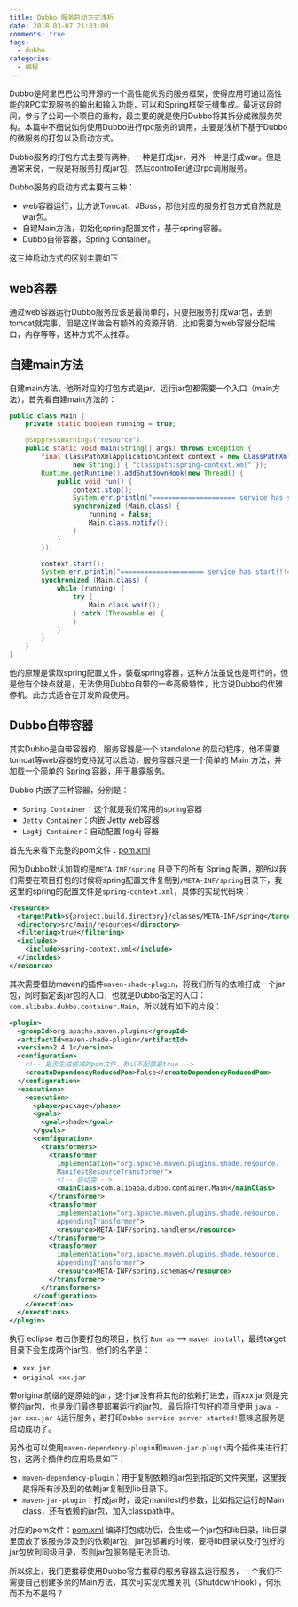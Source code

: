 ```yaml
---
title: Dubbo 服务启动方式浅析
date: 2018-03-07 21:33:09
comments: true
tags:
  - dubbo
categories:
  - 编程
---
```


Dubbo是阿里巴巴公司开源的一个高性能优秀的服务框架，使得应用可通过高性能的RPC实现服务的输出和输入功能，可以和Spring框架无缝集成。最近这段时间，参与了公司一个项目的重构，最主要的就是使用Dubbo将其拆分成微服务架构。本篇中不细说如何使用Dubbo进行rpc服务的调用，主要是浅析下基于Dubbo的微服务的打包以及启动方式。

<!-- more -->

Dubbo服务的打包方式主要有两种，一种是打成jar，另外一种是打成war。但是通常来说，一般是将服务打成jar包，然后controller通过rpc调用服务。

Dubbo服务的启动方式主要有三种：

- web容器运行，比方说Tomcat、JBoss，那他对应的服务打包方式自然就是war包。
- 自建Main方法，初始化spring配置文件，基于spring容器。
- Dubbo自带容器，Spring Container。

这三种启动方式的区别主要如下：

## web容器

通过web容器运行Dubbo服务应该是最简单的，只要把服务打成war包，丢到tomcat就完事，但是这样做会有额外的资源开销，比如需要为web容器分配端口，内存等等，这种方式不太推荐。

## 自建main方法

自建main方法，他所对应的打包方式是jar，运行jar包都需要一个入口（main方法），首先看自建main方法的：

```java
public class Main {
	private static boolean running = true;

	@SuppressWarnings("resource")
	public static void main(String[] args) throws Exception {
		final ClassPathXmlApplicationContext context = new ClassPathXmlApplicationContext(
				new String[] { "classpath:spring-context.xml" });
		Runtime.getRuntime().addShutdownHook(new Thread() {
			public void run() {
				context.stop();
				System.err.println("===================== service has stop!!!========================");
				synchronized (Main.class) {
					running = false;
					Main.class.notify();
				}
			}
		});

		context.start();
		System.err.println("===================== service has start!!!========================");
		synchronized (Main.class) {
			while (running) {
				try {
					Main.class.wait();
				} catch (Throwable e) {
				}
			}
		}
	}
}
```
他的原理是读取spring配置文件，装载spring容器，这种方法虽说也是可行的，但是他有个缺点就是，无法使用Dubbo自带的一些高级特性，比方说Dubbo的优雅停机。此方式适合在开发阶段使用。

## Dubbo自带容器

其实Dubbo是自带容器的，服务容器是一个 standalone 的启动程序，他不需要tomcat等web容器的支持就可以启动，服务容器只是一个简单的 Main 方法，并加载一个简单的 Spring 容器，用于暴露服务。

Dubbo 内嵌了三种容器，分别是：

- `Spring Container`：这个就是我们常用的spring容器
- `Jetty Container`：内嵌 Jetty web容器
- `Log4j Container`：自动配置 log4j 容器

首先先来看下完整的pom文件：[pom.xml](https://gist.github.com/superleeyom/2e8b96520ee93b7ac52d823475905bed)

因为Dubbo默认加载的是`META-INF/spring` 目录下的所有 Spring 配置，那所以我们需要在项目打包的时候将spring配置文件复制到`/META-INF/spring`目录下，我这里的spring的配置文件是`spring-context.xml`，具体的实现代码块：
```xml
<resource>
  <targetPath>${project.build.directory}/classes/META-INF/spring</targetPath>
  <directory>src/main/resources</directory>
  <filtering>true</filtering>
  <includes>
    <include>spring-context.xml</include>
  </includes>
</resource>
```
其次需要借助maven的插件`maven-shade-plugin`，将我们所有的依赖打成一个jar包，同时指定该jar包的入口，也就是Dubbo指定的入口：`com.alibaba.dubbo.container.Main`，所以就有如下的片段：
```xml
<plugin>
  <groupId>org.apache.maven.plugins</groupId>
  <artifactId>maven-shade-plugin</artifactId>
  <version>2.4.1</version>
  <configuration>
    <!-- 是否生成缩减的pom文件，默认不配置是true -->
    <createDependencyReducedPom>false</createDependencyReducedPom>
  </configuration>
  <executions>
    <execution>
      <phase>package</phase>
      <goals>
        <goal>shade</goal>
      </goals>
      <configuration>
        <transformers>
          <transformer
            implementation="org.apache.maven.plugins.shade.resource.
            ManifestResourceTransformer">
            <!-- 启动类 -->
            <mainClass>com.alibaba.dubbo.container.Main</mainClass>
          </transformer>
          <transformer
            implementation="org.apache.maven.plugins.shade.resource.
            AppendingTransformer">
            <resource>META-INF/spring.handlers</resource>
          </transformer>
          <transformer
            implementation="org.apache.maven.plugins.shade.resource.
            AppendingTransformer">
            <resource>META-INF/spring.schemas</resource>
          </transformer>
        </transformers>
      </configuration>
    </execution>
  </executions>
</plugin>
```
执行 eclipse 右击你要打包的项目，执行 `Run as` --> `maven install`，最终target目录下会生成两个jar包，他们的名字是：

- `xxx.jar`
- `original-xxx.jar`

带original前缀的是原始的jar，这个jar没有将其他的依赖打进去，而xxx.jar则是完整的jar包，也是我们最终要部署运行的jar包。最后将打包好的项目使用 `java -jar xxx.jar &`运行服务，若打印`Dubbo service server started!`意味这服务是启动成功了。

另外也可以使用`maven-dependency-plugin`和`maven-jar-plugin`两个插件来进行打包，这两个插件的应用场景如下：

- `maven-dependency-plugin`：用于复制依赖的jar包到指定的文件夹里，这里我是将所有涉及到的依赖jar复制到lib目录下。
- `maven-jar-plugin`：打成jar时，设定manifest的参数，比如指定运行的Main class，还有依赖的jar包，加入classpath中。

对应的pom文件：[pom.xml](https://gist.github.com/superleeyom/ce850ee54123334634345adf0b23cae8)
编译打包成功后，会生成一个jar包和lib目录，lib目录里面放了该服务涉及到的依赖jar包，jar包部署的时候，要将lib目录以及打包好的jar包放到同级目录，否则jar包服务是无法启动。

所以综上，我们更推荐使用Dubbo官方推荐的服务容器去运行服务，一个我们不需要自己创建多余的Main方法，其次可实现优雅关机（ShutdownHook），何乐而不为不是吗？


